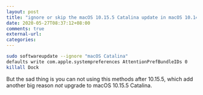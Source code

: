 ```yaml
---
layout: post
title: "ignore or skip the macOS 10.15.5 Catalina update in macOS 10.14.6 (18G5033) Mojave"
date: 2020-05-27T08:37:12+08:00
comments: true
external-url:
categories:
---
```


```bash
sudo softwareupdate --ignore "macOS Catalina"
defaults write com.apple.systempreferences AttentionPrefBundleIDs 0
killall Dock
```

But the sad thing is you can not using this methods after 10.15.5, which add another big reason *not* upgrade to macOS 10.15.5 Catalina.


